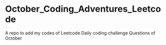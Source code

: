 # October_Coding_Adventures_Leetcode

A repo to add my codes of Leetcode Daily coding challenge Questions of October
